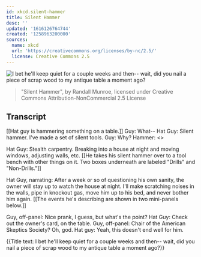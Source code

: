 ```yaml
---
id: xkcd.silent-hammer
title: Silent Hammer
desc: ''
updated: '1616126764744'
created: '1258963200000'
sources:
  name: xkcd
  url: 'https://creativecommons.org/licenses/by-nc/2.5/'
  license: Creative Commons 2.5
---
```

![I bet he'll keep quiet for a couple weeks and then-- wait, did you nail a piece of scrap wood to my antique table a moment ago?](https://imgs.xkcd.com/comics/silent_hammer.png)
> "Silent Hammer", by Randall Munroe, licensed under Creative Commons Attribution-NonCommercial 2.5 License

## Transcript
[[Hat guy is hammering something on a table.]]
Guy: What--
Hat Guy: Silent hammer. I've made a set of silent tools.
Guy: Why?
Hammer: <<whoosh whoosh whoosh>>

Hat Guy: Stealth carpentry. Breaking into a house at night and moving windows, adjusting walls, etc.
[[He takes his silent hammer over to a tool bench with other things on it. Two boxes underneath are labeled "Drills" and "Non-Drills."]]

Hat Guy, narrating: After a week or so of questioning his own sanity, the owner will stay up to watch the house at night. I'll make scratching noises in the walls, pipe in knockout gas, move him up to his bed, and never bother him again.
[[The events he's describing are shown in two mini-panels below.]]

Guy, off-panel: Nice prank, I guess, but what's the point?
Hat Guy: Check out the owner's card, on the table.
Guy, off-panel: Chair of the American Skeptics Society? Oh, god.
Hat guy: Yeah, this doesn't end well for him.

{{Title text: I bet he'll keep quiet for a couple weeks and then-- wait, did you nail a piece of scrap wood to my antique table a moment ago?}}
